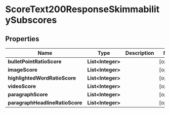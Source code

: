 

# ScoreText200ResponseSkimmabilitySubscores

## Properties

Name | Type | Description | Notes
------------ | ------------- | ------------- | -------------
**bulletPointRatioScore** | **List&lt;Integer&gt;** |  |  [optional]
**imageScore** | **List&lt;Integer&gt;** |  |  [optional]
**highlightedWordRatioScore** | **List&lt;Integer&gt;** |  |  [optional]
**videoScore** | **List&lt;Integer&gt;** |  |  [optional]
**paragraphScore** | **List&lt;Integer&gt;** |  |  [optional]
**paragraphHeadlineRatioScore** | **List&lt;Integer&gt;** |  |  [optional]





